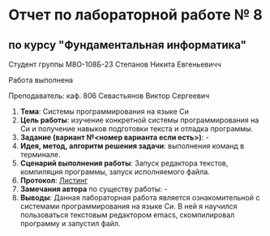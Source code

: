 # Отчет по лабораторной работе № 8
## по курсу "Фундаментальная информатика"

Студент группы М8О-108Б-23 Степанов Никита Евгеньевичч

Работа выполнена 

Преподаватель: каф. 806 Севастьянов Виктор Сергеевич

1. **Тема**: Системы программирования на языке Си
2. **Цель работы**: изучение конкретной системы программирования на Си и получение навыков подготовки текста и отладка программы.
3. **Задание (вариант №<номер варианта если есть>)**: -
4. **Идея, метод, алгоритм решения задачи**: выполнения команд в терминале.
5. **Сценарий выполнения работы**: Запуск редактора текстов, компиляция программы, запуск исполняемого файла.
6. **Протокол**: [Листинг](https://github.com/n0w3e/labs/blob/main/lab6/listing.md)
7. **Замечания автора** по существу работы: -
8. **Выводы**: Данная лабораторная работа является ознакомительной с системами программирования на языке Си. В ней я научился пользоваться текстовым редактором emacs, скомпилировал программу и запустил файл.
